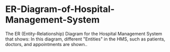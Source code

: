 # ER-Diagram-of-Hospital-Management-System
The ER (Entity-Relationship) Diagram for the Hospital Management System that shows: In this diagram, different "Entities" in the HMS, such as patients, doctors, and appointments are shown.. 
